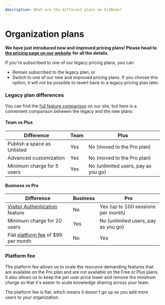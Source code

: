 ```yaml
---
description: What are the different plans on GitBook?
---
```


# Organization plans

**We have just introduced new and improved pricing plans! Please head to** [**the pricing page on our website**](https://www.gitbook.com/pricing) **for all the details.**

If you're subscribed to one of our legacy pricing plans, you can:

* Remain subscribed to the legacy plan; or
* Switch to one of our new and improved pricing plans. If you choose this option, it will _not_ be possible to revert back to a legacy pricing plan later.

### Legacy plan differences

You can find the [full feature comparison](https://www.gitbook.com/pricing) on our site, but here is a convenient comparison between the legacy and the new plans:

#### Team vs Plus

| Difference                  | Team | Plus                                |
| --------------------------- | ---- | ----------------------------------- |
| Publish a space as Unlisted | Yes  | No (moved to the Pro plan)          |
| Advanced customization      | Yes  | No (moved to the Pro plan)          |
| Minimum charge for 5 users  | Yes  | No (unlimited users, pay as you go) |

#### Business vs Pro

| Difference                                                                                                      | Business | Pro                                 |
| --------------------------------------------------------------------------------------------------------------- | -------- | ----------------------------------- |
| [Visitor Authentication](../../advanced-guides/advanced-sharing-and-security/visitor-authentication.md) feature | No       | Yes (up to 100 sessions per month)  |
| Minimum charge for 20 users                                                                                     | Yes      | No (unlimited users, pay as you go) |
| Flat [platform fee](./#platform-fee) of $99 per month                                                           | No       | Yes                                 |

### Platform fee

The platform fee allows us to scale the resource demanding features that are available on the Pro plan and are not available on the Free or Plus plans. It also allows us to keep the per user price lower and remove the minimum charge so that it's easier to scale knowledge sharing across your team.

The platform fee is flat, which means it doesn't go up as you add more users to your organization.
